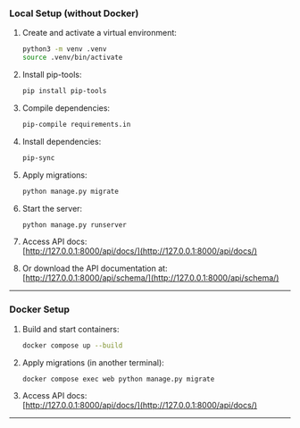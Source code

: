 ### Local Setup (without Docker)

1. Create and activate a virtual environment:
   ```bash
   python3 -m venv .venv
   source .venv/bin/activate
   ```
2. Install pip-tools:
   ```bash
   pip install pip-tools
   ```
3. Compile dependencies:
   ```bash
   pip-compile requirements.in
   ```
4. Install dependencies:
   ```bash
   pip-sync
   ```
5. Apply migrations:
   ```bash
   python manage.py migrate
   ```
6. Start the server:
   ```bash
   python manage.py runserver
   ```
7. Access API docs:  
   [http://127.0.0.1:8000/api/docs/](http://127.0.0.1:8000/api/docs/)

8. Or download the API documentation at:
   [http://127.0.0.1:8000/api/schema/](http://127.0.0.1:8000/api/schema/)
---

### Docker Setup

1. Build and start containers:
   ```bash
   docker compose up --build
   ```
2. Apply migrations (in another terminal):
   ```bash
   docker compose exec web python manage.py migrate
   ```
3. Access API docs:  
   [http://127.0.0.1:8000/api/docs/](http://127.0.0.1:8000/api/docs/)

---